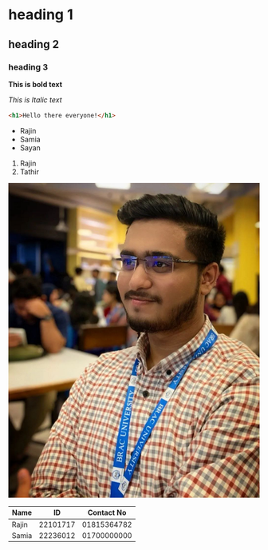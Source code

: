 # heading 1

## heading 2

### heading 3

**This is bold text**

_This is Italic text_

```html
<h1>Hello there everyone!</h1>
```

- Rajin
- Samia
- Sayan

1. Rajin
2. Tathir 

![Rajin](images/rajin50.jpg)

| Name | ID | Contact No |
|------|----|------------|
|Rajin|22101717|01815364782|
|Samia|22236012|01700000000|

